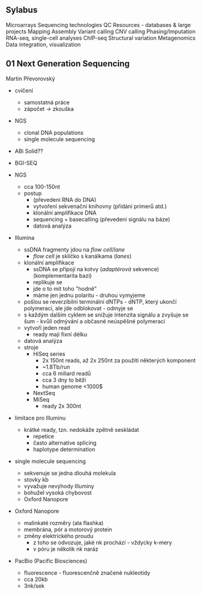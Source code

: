 ## Sylabus
Microarrays
Sequencing technologies
QC
Resources - databases & large projects
Mapping
Assembly
Variant calling
CNV calling
Phasing/Imputation
RNA-seq, single-cell analyses
ChIP-seq
Structural variation
Metagenomics
Data integration, visualization

## 01 Next Generation Sequencing
Martin Převorovský  

- cvičení
  - samostatná práce
  - zápočet -> zkouška

- NGS
  - clonal DNA populations
  - single molecule sequencing

- ABi Solid??
- BGI-SEQ

- NGS
  - cca 100-150nt
  - postup
    - (převedení RNA do DNA)
    - vytvoření sekvenační knihovny (přidání primerů atd.)
    - klonální amplifikace DNA
    - sequencing + basecalling (převedení signálu na báze)
    - datová analýza

- Illumina
  - ssDNA fragmenty jdou na *flow cell*/*lane*
    - *flow cell* je sklíčko s kanálkama (*lanes*)
  - klonální amplifikace
    - ssDNA se připojí na kotvy (*adaptérová* sekvence) (komplementarita bazí)
    - replikuje se
    - jde o to mít toho "hodně"
    - máme jen jednu polaritu - druhou vymyjeme
  - pošlou se reverzibilní terminální dNTPs - dNTP, který ukončí polymeraci, ale jde odblokovat - odmyje se
  - s každým dalším cyklem se snižuje intenzita signálu a zvyšuje se šum - kvůli odmývání a občasné neúspěšné polymeraci
  - vytvoří jeden read
    - ready mají fixní délku
  - datová analýza
  - stroje
    - HiSeq series
      - 2x 150nt reads, až 2x 250nt za použití některých komponent
      - ~1.8Tb/run
      - cca 6 miliard readů
      - cca 3 dny to běží
      - human genome <1000$
    - NextSeq
    - MiSeq
      - ready 2x 300nt
- limitace pro Illuminu
  - krátké ready, tzn. nedokáže zpětně seskládat
    - repetice
    - často alternative splicing
    - haplotype determination

- single molecule sequencing
  - sekvenuje se jedna dlouhá molekula
  - stovky kb
  - vyvažuje nevýhody Illuminy
  - bohužel vysoká chybovost
  - Oxford Nanopore

- Oxford Nanopore
  - malinkaté rozměry (ala flashka)
  - membrána, pór a motorový protein
  - změny elektrického proudu
    - z toho se odvozuje, jaké nk prochází - vždycky k-mery
    - v póru je několik nk naráz

- PacBio (Pacific Biosciences)
  - fluorescence - fluorescenčně značené nukleotidy
  - cca 20kb
  - 3nk/sek

